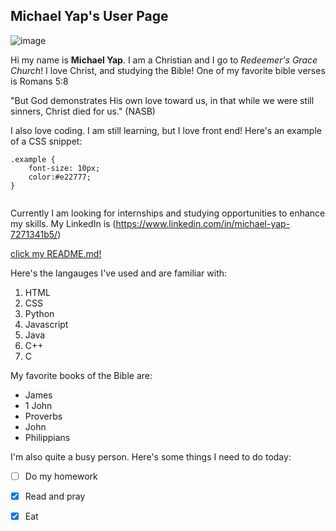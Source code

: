 ## Michael Yap's User Page

![image]("C:\Users\banan\Downloads\mycul.jpg")

Hi my name is **Michael Yap**. I am a Christian and I go to *Redeemer's Grace Church*! I love Christ, and studying the Bible! One of my favorite bible verses is Romans 5:8 

"But God demonstrates His own love toward us, in that while we were still sinners, Christ died for us." (NASB)

I also love coding. I am still learning, but I love front end! 
Here's an example of a CSS snippet:
```
.example {
    font-size: 10px;
    color:#e22777;
}
    
```

Currently I am looking for internships and studying opportunities to enhance my skills. My LinkedIn is (https://www.linkedin.com/in/michael-yap-7271341b5/)

[click my README.md!](README.md)

Here's the langauges I've used and are familiar with:
1. HTML
2. CSS
3. Python
4. Javascript
5. Java
6. C++
7. C

My favorite books of the Bible are:
- James
- 1 John
- Proverbs
- John
- Philippians

I'm also quite a busy person. Here's some things I need to do today:
- [ ] Do my homework
- [x] Read and pray
- [x] Eat

